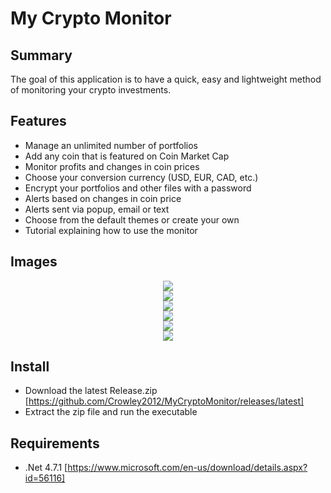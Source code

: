 # My Crypto Monitor

## Summary
The goal of this application is to have a quick, easy and lightweight method of monitoring your crypto investments.

## Features
- Manage an unlimited number of portfolios
- Add any coin that is featured on Coin Market Cap
- Monitor profits and changes in coin prices
- Choose your conversion currency (USD, EUR, CAD, etc.)
- Encrypt your portfolios and other files with a password
- Alerts based on changes in coin price
- Alerts sent via popup, email or text
- Choose from the default themes or create your own
- Tutorial explaining how to use the monitor

## Images
<p align="center">
  <img src="https://i.imgur.com/SU3bvCW.png"><br/>
  <img src="https://i.imgur.com/Gq8V7J1.png"><br/>
  <img src="https://i.imgur.com/Gu2Ur4C.png"><br/>
  <img src="https://i.imgur.com/qzU2bjK.png"><br/>
  <img src="https://i.imgur.com/5ASTnyv.png"><br/>
  <img src="https://i.imgur.com/E7AC0Xs.png">
</p>

## Install
- Download the latest Release.zip [https://github.com/Crowley2012/MyCryptoMonitor/releases/latest]
- Extract the zip file and run the executable

## Requirements
- .Net 4.7.1 [https://www.microsoft.com/en-us/download/details.aspx?id=56116]
